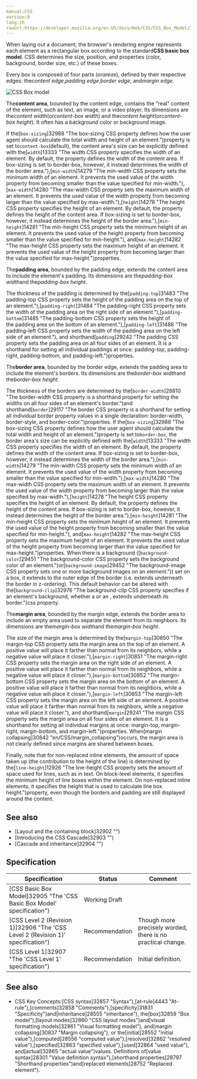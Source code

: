 ```yaml
---
manual:CSS
version:0
lang:zh
rawUrl:https://developer.mozilla.org/en-US/docs/Web/CSS/CSS_Box_Model/Introduction_to_the_CSS_box_model#margin-area
---
```






When laying out a document, the browser&#39;s rendering engine represents each element as a rectangular box according to the standard**CSS basic box model**. CSS determines the size, position, and properties (color, background, border size, etc.) of these boxes.



Every box is composed of four parts (or*areas*), defined by their respective edges: the*content edge*,*padding edge*,*border edge*, and*margin edge*.



![CSS Box model](%33797.png "")



The**content area**, bounded by the content edge, contains the &quot;real&quot; content of the element, such as text, an image, or a video player. Its dimensions are the*content width*(or*content-box width*) and the*content height*(or*content-box height*). It often has a background color or background image.



If the[`box-sizing`]32988 "The box-sizing CSS property defines how the user agent should calculate the total width and height of an element.")property is set to`content-box`(default), the content area&#39;s size can be explicitly defined with the[`width`]13333 "The width CSS property specifies the width of an element. By default, the property defines the width of the content area. If box-sizing is set to border-box, however, it instead determines the width of the border area."),[`min-width`]14279 "The min-width CSS property sets the minimum width of an element. It prevents the used value of the width property from becoming smaller than the value specified for min-width."),[`max-width`]14280 "The max-width CSS property sets the maximum width of an element. It prevents the used value of the width property from becoming larger than the value specified by max-width."),[`height`]14278 "The height CSS property specifies the height of an element. By default, the property defines the height of the content area. If box-sizing is set to border-box, however, it instead determines the height of the border area."),[`min-height`]14281 "The min-height CSS property sets the minimum height of an element. It prevents the used value of the height property from becoming smaller than the value specified for min-height."), and[`max-height`]14282 "The max-height CSS property sets the maximum height of an element. It prevents the used value of the height property from becoming larger than the value specified for max-height.")properties.



The**padding area**, bounded by the padding edge, extends the content area to include the element&#39;s padding. Its dimensions are the*padding-box width*and the*padding-box height*.



The thickness of the padding is determined by the[`padding-top`]31483 "The padding-top CSS property sets the height of the padding area on the top of an element."),[`padding-right`]31484 "The padding-right CSS property sets the width of the padding area on the right side of an element."),[`padding-bottom`]31485 "The padding-bottom CSS property sets the height of the padding area on the bottom of an element."),[`padding-left`]31486 "The padding-left CSS property sets the width of the padding area on the left side of an element."), and shorthand[`padding`]29242 "The padding CSS property sets the padding area on all four sides of an element. It is a shorthand for setting all individual paddings at once: padding-top, padding-right, padding-bottom, and padding-left.")properties.



The**border area**, bounded by the border edge, extends the padding area to include the element&#39;s borders. Its dimensions are the*border-box width*and the*border-box height*.



The thickness of the borders are determined by the[`border-width`]28810 "The border-width CSS property is a shorthand property for setting the widths on all four sides of an element's border.")and shorthand[`border`]29117 "The border CSS property is a shorthand for setting all individual border property values in a single declaration: border-width, border-style, and border-color.")properties. If the[`box-sizing`]32988 "The box-sizing CSS property defines how the user agent should calculate the total width and height of an element.")property is set to`border-box`, the border area&#39;s size can be explicitly defined with the[`width`]13333 "The width CSS property specifies the width of an element. By default, the property defines the width of the content area. If box-sizing is set to border-box, however, it instead determines the width of the border area."),[`min-width`]14279 "The min-width CSS property sets the minimum width of an element. It prevents the used value of the width property from becoming smaller than the value specified for min-width."),[`max-width`]14280 "The max-width CSS property sets the maximum width of an element. It prevents the used value of the width property from becoming larger than the value specified by max-width."),[`height`]14278 "The height CSS property specifies the height of an element. By default, the property defines the height of the content area. If box-sizing is set to border-box, however, it instead determines the height of the border area."),[`min-height`]14281 "The min-height CSS property sets the minimum height of an element. It prevents the used value of the height property from becoming smaller than the value specified for min-height."), and[`max-height`]14282 "The max-height CSS property sets the maximum height of an element. It prevents the used value of the height property from becoming larger than the value specified for max-height.")properties. When there is a background ([`background-color`]29451 "The background-color CSS property sets the background color of an element.")or[`background-image`]29452 "The background-image CSS property sets one or more background images on an element.")) set on a box, it extends to the outer edge of the border (i.e. extends underneath the border in z-ordering). This default behavior can be altered with the[`background-clip`]32976 "The background-clip CSS property specifies if an element's background, whether a <color> or an <image>, extends underneath its border.")css property.



The**margin area**, bounded by the margin edge, extends the border area to include an empty area used to separate the element from its neighbors. Its dimensions are the*margin-box width*and the*margin-box height*.



The size of the margin area is determined by the[`margin-top`]30850 "The margin-top CSS property sets the margin area on the top of an element. A positive value will place it farther than normal from its neighbors, while a negative value will place it closer."),[`margin-right`]30851 "The margin-right CSS property sets the margin area on the right side of an element. A positive value will place it farther than normal from its neighbors, while a negative value will place it closer."),[`margin-bottom`]30852 "The margin-bottom CSS property sets the margin area on the bottom of an element. A positive value will place it farther than normal from its neighbors, while a negative value will place it closer."),[`margin-left`]30853 "The margin-left CSS property sets the margin area on the left side of an element. A positive value will place it farther than normal from its neighbors, while a negative value will place it closer."), and shorthand[`margin`]29241 "The margin CSS property sets the margin area on all four sides of an element. It is a shorthand for setting all individual margins at once: margin-top, margin-right, margin-bottom, and margin-left.")properties. When[margin collapsing]30842 "en/CSS/margin_collapsing")occurs, the margin area is not clearly defined since margins are shared between boxes.



Finally, note that for non-replaced inline elements, the amount of space taken up (the contribution to the height of the line) is determined by the[`line-height`]12926 "The line-height CSS property sets the amount of space used for lines, such as in text. On block-level elements, it specifies the minimum height of line boxes within the element. On non-replaced inline elements, it specifies the height that is used to calculate line box height.")property, even though the borders and padding are still displayed around the content.


## See also<a name="See_also"></a>

* [Layout and the containing block]32902 "")
* [Introducing the CSS Cascade]32903 "")
* [Cascade and inheritance]32904 "")

## Specification<a name="Specification"></a>

Specification | Status | Comment 
 ---  |  ---  |  ---  | 
[CSS Basic Box Model]32905 "The 'CSS Basic Box Model' specification") | Working Draft |  
[CSS Level 2 (Revision 1)]32906 "The 'CSS Level 2 (Revision 1)' specification") | Recommendation | Though more precisely worded, there is no practical change. 
[CSS Level 1]32907 "The 'CSS Level 1' specification") | Recommendation | Initial definition. 


## See also<a name="See_also_2"></a>

* CSS Key Concepts:[CSS syntax]32857 "Syntax"),[at-rule]4443 "At-rule"),[comments]32858 "Comments"),[specificity]31831 "Specificity")and[inheritance]28555 "inheritance"), the[box]32859 "Box model"),[layout modes]32860 "CSS layout modes")and[visual formatting models]32861 "Visual formatting model"), and[margin collapsing]30837 "Margin collapsing"), or the[initial]28552 "initial value"),[computed]28556 "computed value"),[resolved]32862 "resolved value"),[specified]32863 "specified value"),[used]32864 "used value"), and[actual]32865 "actual value")values. Definitions of[value syntax]28301 "Value definition syntax"),[shorthand properties]28797 "Shorthand properties")and[replaced elements]28752 "Replaced element").



